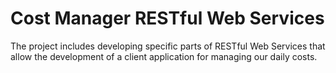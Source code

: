 # Cost Manager RESTful Web Services
The project includes developing specific parts of RESTful Web Services that allow the development of a client application for managing our daily costs.
